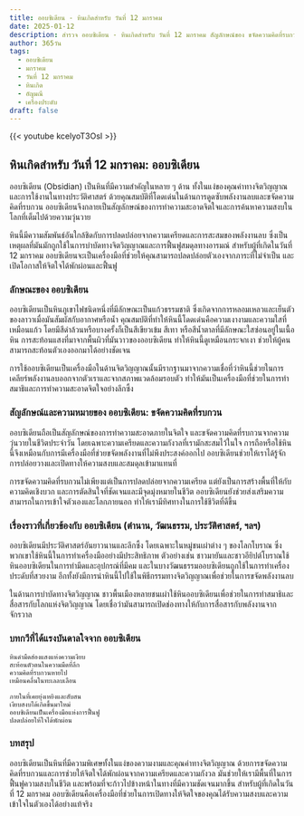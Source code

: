 ```yaml
---
title: ออบซิเดียน - หินเกิดสำหรับ วันที่ 12 มกราคม
date: 2025-01-12
description: สำรวจ ออบซิเดียน - หินเกิดสำหรับ วันที่ 12 มกราคม สัญลักษณ์ของ ขจัดความคิดที่รบกวน มาเรียนรู้ความหมายลึกซึ้งของหินพิเศษนี้
author: 365วัน
tags:
  - ออบซิเดียน
  - มกราคม
  - วันที่ 12 มกราคม
  - หินเกิด
  - อัญมณี
  - เครื่องประดับ
draft: false
---
```


{{< youtube kcelyoT3OsI >}}

## หินเกิดสำหรับ วันที่ 12 มกราคม: ออบซิเดียน

ออบซิเดียน (Obsidian) เป็นหินที่มีความสำคัญในหลาย ๆ ด้าน ทั้งในแง่ของคุณค่าทางจิตวิญญาณและการใช้งานในทางประวัติศาสตร์ ด้วยคุณสมบัติที่โดดเด่นในด้านการดูดซับพลังงานลบและขจัดความคิดที่รบกวน ออบซิเดียนจึงกลายเป็นสัญลักษณ์ของการทำความสะอาดจิตใจและการค้นหาความสงบในโลกที่เต็มไปด้วยความวุ่นวาย

หินนี้มีความสัมพันธ์อันใกล้ชิดกับการปลดปล่อยจากความเครียดและการสะสมของพลังงานลบ ซึ่งเป็นเหตุผลที่มันมักถูกใช้ในการบำบัดทางจิตวิญญาณและการฟื้นฟูสมดุลทางอารมณ์ สำหรับผู้ที่เกิดในวันที่ 12 มกราคม ออบซิเดียนจะเป็นเครื่องมือที่ช่วยให้คุณสามารถปลดปล่อยตัวเองจากภาระที่ไม่จำเป็น และเปิดโอกาสให้จิตใจได้พักผ่อนและฟื้นฟู

### ลักษณะของ ออบซิเดียน

ออบซิเดียนเป็นหินภูเขาไฟชนิดหนึ่งที่มีลักษณะเป็นแก้วธรรมชาติ ซึ่งเกิดจากการหลอมเหลวและเย็นตัวของลาวาเมื่อมันสัมผัสกับอากาศหรือน้ำ คุณสมบัติที่ทำให้หินนี้โดดเด่นคือความเงางามและความใสที่เหมือนแก้ว โดยมีสีดำล้วนหรือบางครั้งก็เป็นสีเขียวเข้ม สีเทา หรือสีน้ำตาลที่มีลักษณะใสซ่อนอยู่ในเนื้อหิน การสะท้อนแสงที่มาจากพื้นผิวที่มันวาวของออบซิเดียน ทำให้หินนี้ดูเหมือนกระจกเงา ช่วยให้ผู้คนสามารถสะท้อนตัวเองออกมาได้อย่างชัดเจน

การใช้ออบซิเดียนเป็นเครื่องมือในด้านจิตวิญญาณนั้นมีรากฐานมาจากความเชื่อที่ว่าหินนี้ช่วยในการเคลียร์พลังงานลบออกจากตัวเราและจากสภาพแวดล้อมรอบตัว ทำให้มันเป็นเครื่องมือที่ช่วยในการทำสมาธิและการทำความสะอาดจิตใจอย่างลึกซึ้ง

### สัญลักษณ์และความหมายของ ออบซิเดียน: ขจัดความคิดที่รบกวน

ออบซิเดียนถือเป็นสัญลักษณ์ของการทำความสะอาดภายในจิตใจ และขจัดความคิดที่รบกวนจากความวุ่นวายในชีวิตประจำวัน โดยเฉพาะความเครียดและความกังวลที่เรามักสะสมไว้ในใจ การถือหรือใช้หินนี้จึงเหมือนกับการมีเครื่องมือที่ช่วยขจัดพลังงานที่ไม่พึงประสงค์ออกไป ออบซิเดียนช่วยให้เราได้รู้จักการปล่อยวางและเปิดทางให้ความสงบและสมดุลเข้ามาแทนที่

การขจัดความคิดที่รบกวนไม่เพียงแต่เป็นการปลดปล่อยจากความเครียด แต่ยังเป็นการสร้างพื้นที่ให้กับความคิดเชิงบวก และการตัดสินใจที่ชัดเจนและมีจุดมุ่งหมายในชีวิต ออบซิเดียนยังช่วยส่งเสริมความสามารถในการเข้าใจตัวเองและโลกภายนอก ทำให้เรามีทิศทางในการใช้ชีวิตที่ดีขึ้น

### เรื่องราวที่เกี่ยวข้องกับ ออบซิเดียน (ตำนาน, วัฒนธรรม, ประวัติศาสตร์, ฯลฯ)

ออบซิเดียนมีประวัติศาสตร์อันยาวนานและลึกซึ้ง โดยเฉพาะในหมู่ชนเผ่าต่าง ๆ ของโลกโบราณ ซึ่งพวกเขาใช้หินนี้ในการทำเครื่องมืออย่างมีประสิทธิภาพ ตัวอย่างเช่น ชาวมายันและชาวอียิปต์โบราณใช้หินออบซิเดียนในการทำมีดและอุปกรณ์ที่มีคม และในบางวัฒนธรรมออบซิเดียนถูกใช้ในการทำเครื่องประดับที่สวยงาม อีกทั้งยังมีการนำหินนี้ไปใช้ในพิธีกรรมทางจิตวิญญาณเพื่อช่วยในการขจัดพลังงานลบ

ในด้านการบำบัดทางจิตวิญญาณ ชาวพื้นเมืองหลายชนเผ่าใช้หินออบซิเดียนเพื่อช่วยในการทำสมาธิและสื่อสารกับโลกแห่งจิตวิญญาณ โดยเชื่อว่ามันสามารถเปิดช่องทางให้กับการสื่อสารกับพลังงานจากจักรวาล

### บทกวีที่ได้แรงบันดาลใจจาก ออบซิเดียน

```
หินดำมืดส่องแสงแห่งความเงียบ  
สะท้อนตัวตนในความมืดที่ลึก  
ความคิดที่รบกวนหายไป  
เหมือนคลื่นในทะเลลบเลือน

ภายในที่เคยยุ่งเหยิงและสับสน  
เงียบสงบได้เกิดขึ้นมาใหม่  
ออบซิเดียนเป็นเครื่องมือแห่งการฟื้นฟู  
ปลดปล่อยให้ใจได้พักผ่อน
```

### บทสรุป

ออบซิเดียนเป็นหินที่มีความพิเศษทั้งในแง่ของความงามและคุณค่าทางจิตวิญญาณ ด้วยการขจัดความคิดที่รบกวนและการช่วยให้จิตใจได้พักผ่อนจากความเครียดและความกังวล มันช่วยให้เรามีพื้นที่ในการฟื้นฟูความสงบในชีวิต และพร้อมที่จะก้าวไปข้างหน้าในทางที่มีความชัดเจนมากขึ้น สำหรับผู้ที่เกิดในวันที่ 12 มกราคม ออบซิเดียนคือเครื่องมือที่ช่วยในการเปิดทางให้จิตใจของคุณได้รับความสงบและความเข้าใจในตัวเองได้อย่างแท้จริง